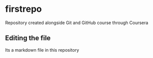 # firstrepo
Repository created alongside Git and GitHub course through Coursera
## Editing the file

Its a markdown file in this repository
